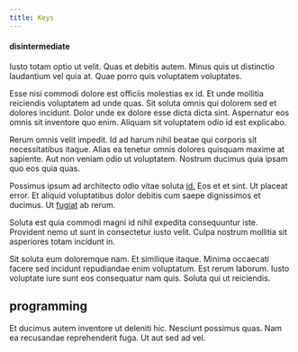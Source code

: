 ```yaml
---
title: Keys
---
```


#### disintermediate

Iusto totam optio ut velit. Quas et debitis autem. Minus quis ut distinctio laudantium vel quia at. Quae porro quis voluptatem voluptates.

Esse nisi commodi dolore est officiis molestias ex id. Et unde mollitia reiciendis voluptatem ad unde quas. Sit soluta omnis qui dolorem sed et dolores incidunt. Dolor unde ex dolore esse dicta dicta sint. Aspernatur eos omnis sit inventore quo enim. Aliquam sit voluptatem odio id est explicabo.

Rerum omnis velit impedit. Id ad harum nihil beatae qui corporis sit necessitatibus itaque. Alias ea tenetur omnis dolores quisquam maxime at sapiente. Aut non veniam odio ut voluptatem. Nostrum ducimus quia ipsam quo eos quia quas.

Possimus ipsum ad architecto odio vitae soluta [id.](/dolore/odio/dignissimos/nemo/credit_card_account.md) Eos et et sint. Ut placeat error. Et aliquid voluptatibus dolor debitis cum saepe dignissimos et ducimus. Ut [fugiat](/dolore/odio/dignissimos/navigating.md) ab rerum.

Soluta est quia commodi magni id nihil expedita consequuntur iste. Provident nemo ut sunt in consectetur iusto velit. Culpa nostrum mollitia sit asperiores totam incidunt in.

Sit soluta eum doloremque nam. Et similique itaque. Minima occaecati facere sed incidunt repudiandae enim voluptatum. Est rerum laborum. Iusto voluptate iure sunt eos consequatur nam quis. Soluta qui ut reiciendis.

## programming

Et ducimus autem inventore ut deleniti hic. Nesciunt possimus quas. Nam ea recusandae reprehenderit fuga. Ut aut sed ad vel.
